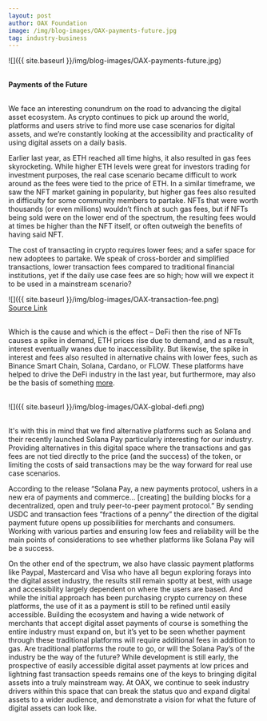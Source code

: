 ```yaml
---
layout: post
author: OAX Foundation
image: /img/blog-images/OAX-payments-future.jpg
tag: industry-business
---
```


![]({{ site.baseurl }}/img/blog-images/OAX-payments-future.jpg)

<br><b>Payments of the Future</b>

<br>We face an interesting conundrum on the road to advancing the digital asset ecosystem. As crypto continues to pick up around the world, platforms and users strive to find more use case scenarios for digital assets, and we’re constantly looking at the accessibility and practicality of using digital assets on a daily basis. 

Earlier last year, as ETH reached all time highs, it also resulted in gas fees skyrocketing. While higher ETH levels were great for investors trading for investment purposes, the real case scenario became difficult to work around as the fees were tied to the price of ETH. In a similar timeframe, we saw the NFT market gaining in popularity, but higher gas fees also resulted in difficulty for some community members to partake. NFTs that were worth thousands (or even millions) wouldn’t flinch at such gas fees, but if NFTs being sold were on the lower end of the spectrum, the resulting fees would at times be higher than the NFT itself, or often outweigh the benefits of having said NFT.

The cost of transacting in crypto requires lower fees; and a safer space for new adoptees to partake. We speak of cross-border and simplified transactions, lower transaction fees compared to traditional financial institutions, yet if the daily use case fees are so high; how will we expect it to be used in a mainstream scenario?

![]({{ site.baseurl }}/img/blog-images/OAX-transaction-fee.png)
<br><a href="https://www.theblockcrypto.com/data/on-chain-metrics/comparison-bitcoin-ethereum/transaction-fees-daily">Source Link</a>

<br>Which is the cause and which is the effect – DeFi then the rise of NFTs causes a spike in demand, ETH prices rise due to demand, and as a result, interest eventually wanes due to inaccessibility. But likewise, the spike in interest and fees also resulted in alternative chains with lower fees, such as Binance Smart Chain, Solana, Cardano, or FLOW. These platforms have helped to drive the DeFi industry in the last year, but furthermore, may also be the basis of something <a href="https://pixelplex.io/blog/top-ten-blockchains-for-nft-development/">more</a>. <br><br>

![]({{ site.baseurl }}/img/blog-images/OAX-global-defi.png)

<br>It's with this in mind that we find alternative platforms such as Solana and their recently launched Solana Pay particularly interesting for our industry. Providing alternatives in this digital space where the transactions and gas fees are not tied directly to the price (and the success) of the token, or limiting the costs of said transactions may be the way forward for real use case scenarios.

According to the release “Solana Pay, a new payments protocol, ushers in a new era of payments and commerce… [creating] the building blocks for a decentralized, open and truly peer-to-peer payment protocol.” By sending USDC and transaction fees “fractions of a penny” the direction of the digital payment future opens up possibilities for merchants and consumers. Working with various parties and ensuring low fees and reliability will be the main points of considerations to see whether platforms like Solana Pay will be a success. 

On the other end of the spectrum, we also have classic payment platforms like Paypal, Mastercard and Visa who have all begun exploring forays into the digital asset industry, the results still remain spotty at best, with usage and accessibility largely dependent on where the users are based. And while the initial approach has been purchasing crypto currency on these platforms, the use of it as a payment is still to be refined until easily accessible. Building the ecosystem and having a wide network of merchants that accept digital asset payments of course is something the entire industry must expand on, but it’s yet to be seen whether payment through these traditional platforms will require additional fees in addition to gas. Are traditional platforms the route to go, or will the Solana Pay’s of the industry be the way of the future? While development is still early, the prospective of easily accessible digital asset payments at low prices and lightning fast transaction speeds remains one of the keys to bringing digital assets into a truly mainstream way. At OAX, we continue to seek industry drivers within this space that can break the status quo and expand digital assets to a wider audience, and demonstrate a vision for what the future of digital assets can look like.
